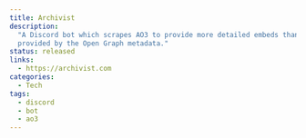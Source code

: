 ```yaml
---
title: Archivist
description:
  "A Discord bot which scrapes AO3 to provide more detailed embeds than is
  provided by the Open Graph metadata."
status: released
links:
  - https://archivist.com
categories:
  - Tech
tags:
  - discord
  - bot
  - ao3
---
```

